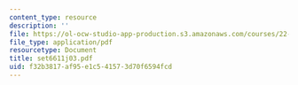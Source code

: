 ```yaml
---
content_type: resource
description: ''
file: https://ol-ocw-studio-app-production.s3.amazonaws.com/courses/22-611j-introduction-to-plasma-physics-i-fall-2003/f32b3817af95e1c541573d70f6594fcd_set6611j03.pdf
file_type: application/pdf
resourcetype: Document
title: set6611j03.pdf
uid: f32b3817-af95-e1c5-4157-3d70f6594fcd
---
```

